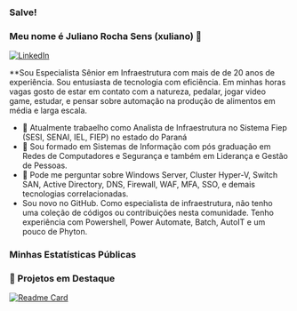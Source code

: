 ### Salve!
### Meu nome é Juliano Rocha Sens (xuliano) 👋

[![LinkedIn](https://img.shields.io/badge/LinkedIn-0077B5?style=for-the-badge&logo=linkedin&logoColor=white)](https://www.linkedin.com/in/julianosens/)

**Sou Especialista Sênior em Infraestrutura com mais de de 20 anos de experiência. Sou entusiasta de tecnologia com eficiência. Em minhas horas vagas gosto de estar em contato com a natureza, pedalar, jogar video game, estudar, e pensar sobre automação na produção de alimentos em média e larga escala.

- 🔭 Atualmente trabaelho como Analista de Infraestrutura no Sistema Fiep (SESI, SENAI, IEL, FIEP) no estado do Paraná
- 🌱 Sou formado em Sistemas de Informação com pós graduação em Redes de Computadores e Segurança e também em Liderança e Gestão de Pessoas.
- 💬 Pode me perguntar sobre Windows Server, Cluster Hyper-V, Switch SAN, Active Directory, DNS, Firewall, WAF, MFA, SSO, e demais tecnologias correlacionadas.
- Sou novo no GitHub. Como especialista de infraestrutura, não tenho uma coleção de códigos ou contribuições nesta comunidade. Tenho experiência com Powershell, Power Automate, Batch, AutoIT e um pouco de Phyton.

### Minhas Estatísticas Públicas

### 📌 Projetos em Destaque

[![Readme Card](https://github-readme-stats.vercel.app/api/pin/?username=xuliano&repo=dio-lab-open-source)](https://github.com/xuliano/dio-lab-open-source)

